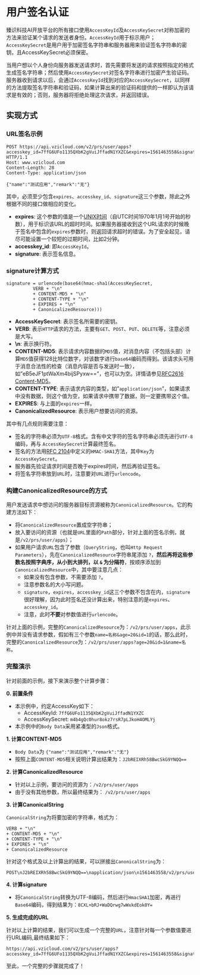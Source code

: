 # 用户签名认证

臻识科技AI开放平台的所有接口使用`AccessKeyId`及`AccessKeySecret`对称加密的方法来验证某个请求的发送者身份。`AccessKeyId`用于标示用户；`AccessKeySecret`是用户用于加密签名字符串和服务器用来验证签名字符串的密钥，且AccessKeySecret必须保密。

当用户想以个人身份向服务器发送请求时，首先需要将发送的请求按照指定的格式生成签名字符串；然后使用`AccessKeySecret`对签名字符串进行加密产生验证码。服务器收到请求以后，会通过`AccessKeyId`找到对应的`AccessKeySecret`，以同样的方法提取签名字符串和验证码，如果计算出来的验证码和提供的一样即认为该请求是有效的；否则，服务器将拒绝处理这次请求，并返回错误。

## 实现方式

### URL签名示例

```
POST https://api.vzicloud.com/v2/prs/user/apps?accesskey_id=7ffG6UFo1135QXbK2gVuiJffadN1YXZC&expires=1561463558&signature=8CXL%2BbRJ%2BWaDQrwg7wWxkdEok0Y%3D HTTP/1.1
Host: www.vzicloud.com
Content-Length: 28
Content-Type: application/json

{"name":"测试应用","remark":"无"}
```
其中，必须至少包含`expires`、`accesskey_id`、`signature`这三个参数，除此之外根据不同的接口做相应的变化。
- **expires**: 这个参数的值是一个[UNIX时间](https://baike.baidu.com/item/unix%E6%97%B6%E9%97%B4%E6%88%B3/2078227?spm=a2c4g.11186623.2.17.27f86928Bmhme9&fr=aladdin)（自UTC时间1970年1月1号开始的秒数），用于标识该URL的超时时间。如果服务器接收到这个URL请求的时候晚于签名中包含的`expires`参数时，则返回请求超时的错误。为了安全起见，请尽可能设置一个较短的过期时间，比如2分钟。
- **accesskey_id**: 即`AccessKeyId`。
- **signature**: 表示签名信息。

### signature计算方式

```
signature = urlencode(base64(hmac-sha1(AccessKeySecret,
          VERB + "\n" 
          + CONTENT-MD5 + "\n" 
          + CONTENT-TYPE + "\n" 
          + EXPIRES + "\n"
          + CanonicalizedResource)))
```

- **AccessKeySecret**: 表示签名所需要的密钥。
- **VERB**: 表示`HTTP`请求的方法，主要有`GET`、`POST`、`PUT`、`DELETE`等，注意必须是大写。
- **\n**: 表示换行符。
- **CONTENT-MD5**: 表示请求内容数据的`MD5`值，对消息内容（不包括头部）计算`MD5`值获得128比特位数字，对该数字进行`base64`编码而得到。该请求头可用于消息合法性的检查（消息内容是否与发送时一致），如”eB5eJF1ptWaXm4bijSPyxw==”，也可以为空。详情请参见[RFC2616 Content-MD5](https://www.ietf.org/rfc/rfc2616.txt?spm=a2c4g.11186623.2.25.3915734ccG95Ff&file=rfc2616.txt)。
- **CONTENT-TYPE**: 表示请求内容的类型，如”`application/json`”，如果请求中没有数据，则这个值为空，如果请求中携带了数据，则一定要携带这个值。
- **EXPIRES**: 与上面的`expires`一样。
- **CanonicalizedResource**: 表示用户想要访问的资源。

其中有几点规则需要注意：

- 签名的字符串必须为`UTF-8`格式。含有中文字符的签名字符串必须先进行`UTF-8`编码，再与 `AccessKeySecret`计算最终签名。
- 签名的方法用[RFC 2104](http://www.ietf.org/rfc/rfc2104.txt?spm=a2c4g.11186623.2.30.3915734ccG95Ff&file=rfc2104.txt)中定义的`HMAC-SHA1`方法，其中`Key`为`AccessKeySecret`。
- 服务器先验证请求时间是否晚于expires时间，然后再验证签名。
- 将签名字符串放到`URL`时，注意要对`URL`进行`urlencode`。

### 构建CanonicalizedResource的方式

用户发送请求中想访问的服务器目标资源被称为`CanonicalizedResource`。它的构建方法如下：

- 将`CanonicalizedResource`置成空字符串；
- 放入要访问的资源（也就是`URL`里面的`Path`部分，针对上面的签名示例，就是`/v2/prs/user/apps`）；
- 如果用户请求`URL`包含了参数（`QueryString`，也叫`Http Request Parameters`），先在`CanonicalizedResource`字符串尾添加 `?`，**然后再将这些参数名按照字典序，从小到大排列，以 `&` 为分隔符**，按顺序添加到`CanonicalizedResource`中，其中要注意几点：
    - 如果没有包含参数，不需要添加 `?`。
    - 注意参数名的大小写问题。
    - `signature`，`expires`，`accesskey_id`这三个参数不包含在内，`signature`很好理解，因为此时签名还没计算出来，特别注意的是`expires`、`accesskey_id`。
    - 注意，此时**不要**对参数值进行`urlencode`。

针对上面的示例，完整的`CanonicalizedResource`为：`/v2/prs/user/apps`，此示例中并没有请求参数，假如有三个参数`name=名称&age=20&id=1`的话，那么此时，完整的`CanonicalizedResource`为：`/v2/prs/user/apps?age=20&id=1&name=名称`。

### 完整演示

针对前面的示例，接下来演示整个计算步骤：

**0. 前置条件**
- 本示例中，约定AccessKey如下：
    - AccessKeyId: `7ffG6UFo1135QXbK2gVuiJffadN1YXZC`
    - AccessKeySecret: `m4b4gQc0hur8okz7rsR7pLJkoH4OMLYj`
- 本示例中的`Body Data`采用紧凑型的`Json`格式。

**1. 计算CONTENT-MD5**
- `Body Data`为 `{"name":"测试应用","remark":"无"}`
- 按照上面`CONTENT-MD5`相关说明计算出结果为：`J2bREIXRh58BwcSkG9YNQQ==`

**2. 计算CanonicalizedResource**
- 针对以上示例，要访问的资源为：`/v2/prs/user/apps`
- 由于没有其他参数，所以最终结果为： `/v2/prs/user/apps`

**3. 计算CanonicalString**

`CanonicalString`为将要加密的字符串，格式为：

```
VERB + "\n" 
+ CONTENT-MD5 + "\n" 
+ CONTENT-TYPE + "\n" 
+ EXPIRES + "\n"
+ CanonicalizedResource
```
针对这个格式及以上计算出的结果，可以拼接出`CanonicalString`为：
```
POST\nJ2bREIXRh58BwcSkG9YNQQ==\napplication/json\n1561463558/v2/prs/user/apps
```

**4. 计算signature**

- 将`CanonicalString`转换为UTF-8编码，然后进行`HmacSHA1`加密，再进行`Base64`编码，得到结果为：`8CXL+bRJ+WaDQrwg7wWxkdEok0Y=`

**5. 生成完成的URL**

针对以上计算的结果，我们可以生成一个完整的`URL`，注意针对每一个参数值要进行URL编码,最终结果如下：
```
https://api.vzicloud.com/v2/prs/user/apps?accesskey_id=7ffG6UFo1135QXbK2gVuiJffadN1YXZC&expires=1561463558&signature=8CXL%2BbRJ%2BWaDQrwg7wWxkdEok0Y%3D
```
至此，一个完整的步骤就完成了！

